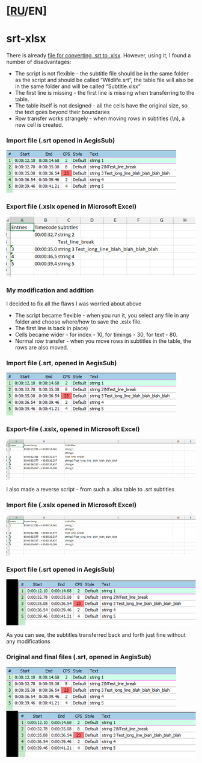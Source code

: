 # [[RU](https://github.com/Nepoymi/srt-xlsx/blob/main/README.md)/EN]

# srt-xlsx
There is already [file for converting .srt to .xlsx](https://gist.github.com/b-adams/ee9fd90f3d85bb2a2da1).
However, using it, I found a number of disadvantages:
 - The script is not flexible - the subtitle file should be in the same folder as the script and should be called “Wildlife.srt”, the table file will also be in the same folder and will be called “Subtitle.xlsx”
 - The first line is missing - the first line is missing when transferring to the table.
 - The table itself is not designed - all the cells have the original size, so the text goes beyond their boundaries
 - Row transfer works strangely - when moving rows in subtitles (\n), a new cell is created.

### Import file (.srt opened in AegisSub)
![Original Sub file](https://github.com/Nepoymi/srt-xlsx/blob/main/images/input%20srt.png)
### Export file (.xslx opened in Microsoft Excel)
![Old table file](https://github.com/Nepoymi/srt-xlsx/blob/main/images/output%20old%20xslx.png)

### My modification and addition

I decided to fix all the flaws I was worried about above
 - The script became flexible - when you run it, you select any file in any folder and choose where/how to save the .xslx file.
 - The first line is back in place)
 - Cells became wider - for index - 10, for timings - 30, for text - 80.
 - Normal row transfer - when you move rows in subtitles in the table, the rows are also moved.

### Import file (.srt, opened in AegisSub)
![Original Sub file](https://github.com/Nepoymi/srt-xlsx/blob/main/images/input%20srt.png)
### Export-file (.xslx, opened in Microsoft Excel)
![New table file](https://github.com/Nepoymi/srt-xlsx/blob/main/images/output%20new%20xslx.png)

I also made a reverse script - from such a .xlsx table to .srt subtitles

### Import file (.xslx opened in Microsoft Excel)
![New table file](https://github.com/Nepoymi/srt-xlsx/blob/main/images/output%20new%20xslx.png)
### Export file (.srt opened in AegisSub)
![Final Sub file](https://github.com/Nepoymi/srt-xlsx/blob/main/images/output%20srt.png)

As you can see, the subtitles transferred back and forth just fine without any modifications

### Original and final files (.srt, opened in AegisSub)
![Original Sub file](https://github.com/Nepoymi/srt-xlsx/blob/main/images/input%20srt.png)
![Final Sub file](https://github.com/Nepoymi/srt-xlsx/blob/main/images/output%20srt.png)
